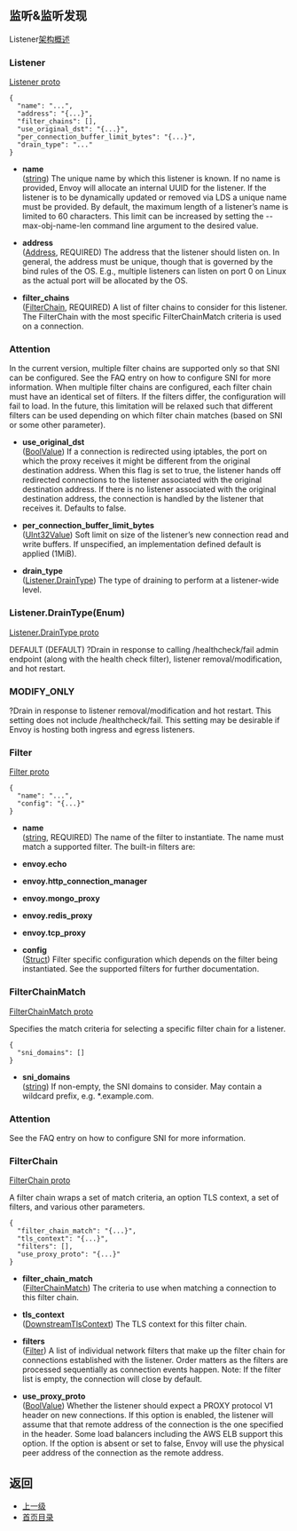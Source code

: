 ## 监听&监听发现

Listener[架构概述](../v2APIreference/ListenersandLDS.md)

### Listener
[Listener proto]()

```
{
  "name": "...",
  "address": "{...}",
  "filter_chains": [],
  "use_original_dst": "{...}",
  "per_connection_buffer_limit_bytes": "{...}",
  "drain_type": "..."
}
```
- **name**</br>
	([string](https://developers.google.com/protocol-buffers/docs/proto#scalar)) The unique name by which this listener is known. If no name is provided, Envoy will allocate an internal UUID for the listener. If the listener is to be dynamically updated or removed via LDS a unique name must be provided. By default, the maximum length of a listener’s name is limited to 60 characters. This limit can be increased by setting the --max-obj-name-len command line argument to the desired value.

- **address**</br>
	([Address](#), REQUIRED) The address that the listener should listen on. In general, the address must be unique, though that is governed by the bind rules of the OS. E.g., multiple listeners can listen on port 0 on Linux as the actual port will be allocated by the OS.

- **filter_chains**</br>
	([FilterChain](#), REQUIRED) A list of filter chains to consider for this listener. The FilterChain with the most specific FilterChainMatch criteria is used on a connection.


### Attention

In the current version, multiple filter chains are supported only so that SNI can be configured. See the FAQ entry on how to configure SNI for more information. When multiple filter chains are configured, each filter chain must have an identical set of filters. If the filters differ, the configuration will fail to load. In the future, this limitation will be relaxed such that different filters can be used depending on which filter chain matches (based on SNI or some other parameter).

- **use_original_dst**</br>
	([BoolValue](https://developers.google.com/protocol-buffers/docs/reference/google.protobuf#boolvalue)) If a connection is redirected using iptables, the port on which the proxy receives it might be different from the original destination address. When this flag is set to true, the listener hands off redirected connections to the listener associated with the original destination address. If there is no listener associated with the original destination address, the connection is handled by the listener that receives it. Defaults to false.

- **per_connection_buffer_limit_bytes**</br>
	([UInt32Value](https://developers.google.com/protocol-buffers/docs/reference/google.protobuf#uint32value)) Soft limit on size of the listener’s new connection read and write buffers. If unspecified, an implementation defined default is applied (1MiB).

- **drain_type**</br>
	([Listener.DrainType](#)) The type of draining to perform at a listener-wide level.

### Listener.DrainType(Enum)
[Listener.DrainType proto]()

DEFAULT
	(DEFAULT) ?Drain in response to calling /healthcheck/fail admin endpoint (along with the health check filter), listener removal/modification, and hot restart.

### MODIFY_ONLY
?Drain in response to listener removal/modification and hot restart. This setting does not include /healthcheck/fail. This setting may be desirable if Envoy is hosting both ingress and egress listeners.


### Filter
[Filter proto]()

```
{
  "name": "...",
  "config": "{...}"
}
```
- **name**</br>
	([string](https://developers.google.com/protocol-buffers/docs/proto#scalar), REQUIRED) The name of the filter to instantiate. The name must match a supported filter. The built-in filters are:


- **envoy.echo**</br>
- **envoy.http_connection_manager**</br>
- **envoy.mongo_proxy**</br>
- **envoy.redis_proxy**</br>
- **envoy.tcp_proxy**</br>
- **config**</br>
	([Struct](#)) Filter specific configuration which depends on the filter being instantiated. See the supported filters for further documentation.

### FilterChainMatch
[FilterChainMatch proto]()

Specifies the match criteria for selecting a specific filter chain for a listener.

```
{
  "sni_domains": []
}
```
- **sni_domains**</br>
	([string](https://developers.google.com/protocol-buffers/docs/proto#scalar)) If non-empty, the SNI domains to consider. May contain a wildcard prefix, e.g. *.example.com.


### Attention

See the FAQ entry on how to configure SNI for more information.

### FilterChain
[FilterChain proto]()

A filter chain wraps a set of match criteria, an option TLS context, a set of filters, and various other parameters.

```
{
  "filter_chain_match": "{...}",
  "tls_context": "{...}",
  "filters": [],
  "use_proxy_proto": "{...}"
}
```
- **filter_chain_match**</br>
	([FilterChainMatch](#)) The criteria to use when matching a connection to this filter chain.

- **tls_context**</br>
	([DownstreamTlsContext](#)) The TLS context for this filter chain.

- **filters**</br>
	([Filter](#)) A list of individual network filters that make up the filter chain for connections established with the listener. Order matters as the filters are processed sequentially as connection events happen. Note: If the filter list is empty, the connection will close by default.

- **use_proxy_proto**</br>
	([BoolValue](https://developers.google.com/protocol-buffers/docs/reference/google.protobuf#boolvalue)) Whether the listener should expect a PROXY protocol V1 header on new connections. If this option is enabled, the listener will assume that that remote address of the connection is the one specified in the header. Some load balancers including the AWS ELB support this option. If the option is absent or set to false, Envoy will use the physical peer address of the connection as the remote address.




## 返回
- [上一级](../v2APIreference.md)
- [首页目录](../README.md)